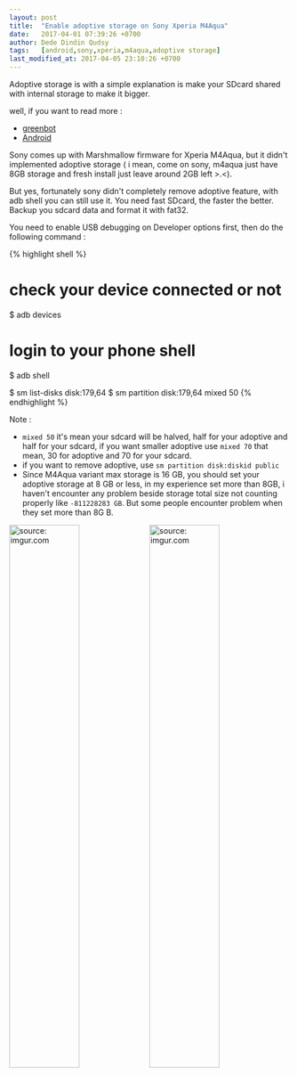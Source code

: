 ```yaml
---
layout: post
title:  "Enable adoptive storage on Sony Xperia M4Aqua"
date:   2017-04-01 07:39:26 +0700
author: Dede Dindin Qudsy
tags:   [android,sony,xperia,m4aqua,adoptive storage]
last_modified_at: 2017-04-05 23:10:26 +0700
---
```

Adoptive storage is with a simple explanation is make your SDcard shared with internal storage to make it bigger.

well, if you want to read more :
 - [greenbot](http://www.greenbot.com/article/3039136/android/adoptable-storage-in-android-6-0-what-it-is-how-it-works.html)
 - [Android](https://source.android.com/devices/storage/adoptable.html)

Sony comes up with Marshmallow firmware for Xperia M4Aqua, but it didn't implemented adoptive storage ( i mean, come on sony, m4aqua just have 8GB storage and fresh install just leave around 2GB left >.<). 

But yes, fortunately sony didn't completely remove adoptive feature, with adb shell you can still use it. You need fast SDcard, the faster the better. Backup you sdcard data and format it with fat32.

You need to enable USB debugging on Developer options first, then do the following command :

{% highlight shell %}
 # check your device connected or not
 $ adb devices
 # login to your phone shell
 $ adb shell
 
 $ sm list-disks
   disk:179,64
 $ sm partition disk:179,64 mixed 50
{% endhighlight %}

Note :
 - ``mixed 50`` it's mean your sdcard will be halved, half for your adoptive and half for your sdcard, if you want smaller adoptive use ``mixed 70`` that mean, 30 for adoptive and 70 for your sdcard. 
 - if you want to remove adoptive, use ``sm partition disk:diskid public``
 - Since M4Aqua variant max storage is 16 GB, you should set your adoptive storage at 8 GB or less, in my experience set more than 8GB, i haven't encounter any problem beside storage total size not counting properly like ``-811228283 GB``. But some people encounter problem when they set more than 8G B.
 
<a href="http://imgur.com/u9QiztC"><img src="http://i.imgur.com/u9QiztC.png" title="source: imgur.com" height="50%" width="50%"/></a><a href="http://imgur.com/DOQzDWx"><img src="http://i.imgur.com/DOQzDWx.png" title="source: imgur.com" height="50%" width="50%"/></a>
